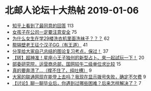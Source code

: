 # 北邮人论坛十大热帖 2019-01-06

- [知乎上看到了最同意的回答](https://bbs.byr.cn/article/Feeling/3097711) 113
- [女孩子在公司一定要注意安全](https://bbs.byr.cn/article/Talking/6088736) 75
- [为什么女生在学29楼洗衣机里面洗袜子？？？](https://bbs.byr.cn/article/Picture/3233118) 62
- [帮隔壁老王征个汉子GG（有王道）](https://bbs.byr.cn/article/Friends/1907702) 41
- [分享给大家自己总结的图论复习考点，保过！](https://bbs.byr.cn/article/StudyShare/189246) 37
- [【转】超神准！星座小王子独创的新型占卜、來一起試玩一下！](https://bbs.byr.cn/article/Constellations/326533) 20
- [部委研究院，运营商总部，国网较牛二级单位求比较](https://bbs.byr.cn/article/Job/2013898) 15
- [真的要奔溃了…（撑不住了，纯吐槽）](https://bbs.byr.cn/article/Paper/32430) 9
- [大家的联通网现在能登上去吗？我现在显示拨号失败，确定不欠费](https://bbs.byr.cn/article/BUPTNet/99503) 9
- [【讨论】聊一聊毕业后，你遇到过哪些困难？后来怎样解决了？](https://bbs.byr.cn/article/WorkLife/1115272) 7


